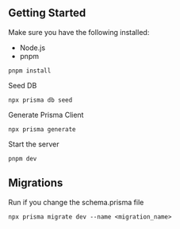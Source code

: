 ## Getting Started

Make sure you have the following installed:

- Node.js
- pnpm

```
pnpm install
```

Seed DB

```
npx prisma db seed
```

Generate Prisma Client

```
npx prisma generate
```

Start the server

```
pnpm dev
```

## Migrations

Run if you change the schema.prisma file

```
npx prisma migrate dev --name <migration_name>
```
